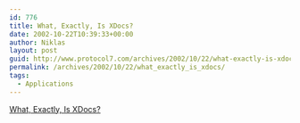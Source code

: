 ```yaml
---
id: 776
title: What, Exactly, Is XDocs?
date: 2002-10-22T10:39:33+00:00
author: Niklas
layout: post
guid: http://www.protocol7.com/archives/2002/10/22/what-exactly-is-xdocs/
permalink: /archives/2002/10/22/what_exactly_is_xdocs/
tags:
  - Applications
---
```

<div class='microid-eb5b67e83819d98ff3d2efb210e017a8829e130b'>
  <p>
    <a href="http://www.eweek.com/article2/0,3959,633910,00.asp">What, Exactly, Is XDocs?</a>
  </p>
</div>
